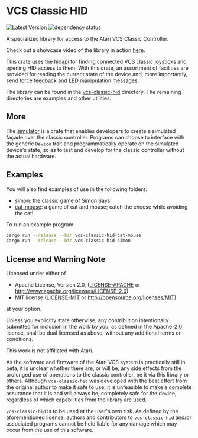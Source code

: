 # VCS Classic HID

[![Latest Version](https://img.shields.io/crates/v/vcs-classic-hid.svg)](https://crates.io/crates/vcs-classic-hid) [![dependency status](https://deps.rs/repo/github/Enet4/vcs-classic-hid-rs/status.svg)](https://deps.rs/repo/github/Enet4/vcs-classic-hid)

A specialized library for access to the Atari VCS Classic Controller.

Check out a showcase video of the library in action [here](https://www.youtube.com/watch?v=bpBjXCxH0Sw).

This crate uses the [hidapi](https://crates.io/crates/hidapi)
for finding connected VCS classic joysticks and opening HID access to them.
With this crate, an assortment of facilities are provided
for reading the current state of the device and,
more importantly, send force feedback and LED manipulation messages.

The library can be found in the [vcs-classic-hid](vcs-classic-hid) directory.
The remaining directories are examples and other utilities.

## More

The [simulator](simulator) is a crate
that enables developers to create a simulated façade
over the classic controller.
Programs can choose to interface with the generic `Device` trait
and programmatically operate on the simulated device's state,
so as to test and develop for the classic controller
without the actual hardware.

## Examples

You will also find examples of use in the following folders:

- [simon](simon): the classic game of Simon Says!
- [cat-mouse](cat-mouse): a game of cat and mouse; catch the cheese while avoiding the cat!

To run an example program:

```sh
cargo run --release --bin vcs-classic-hid-cat-mouse
cargo run --release --bin vcs-classic-hid-simon
```

## License and Warning Note

Licensed under either of

* Apache License, Version 2.0, ([LICENSE-APACHE](LICENSE-APACHE) or <http://www.apache.org/licenses/LICENSE-2.0>)
* MIT license ([LICENSE-MIT](LICENSE-MIT) or <http://opensource.org/licenses/MIT>)

at your option.

Unless you explicitly state otherwise, any contribution intentionally submitted
for inclusion in the work by you, as defined in the Apache-2.0 license, shall be dual licensed as above, without any
additional terms or conditions.

This work is not affiliated with Atari.

As the software and firmware of the Atari VCS system
is practically still in beta,
it is unclear whether there are, or will be, any side effects
from the prolonged use of operations to the classic controller,
be it via this library or others.
Although `vcs-classic-hid` was developed with the best effort
from the original author to make it safe to use,
it is unfeasible to make a complete assurance that it is and will always be,
completely safe for the device,
regardless of which capabilities from the library are used.

`vcs-classic-hid` is to be used at the user's own risk.
As defined by the aforementioned license,
authors and contributors to `vcs-classic-hid` and/or associated programs
cannot be held liable for any damage
which may occur from the use of this software.
